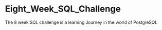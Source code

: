 # Eight_Week_SQL_Challenge
The 8 week SQL challenge is a learning Journey in the world of PostgreSQL
